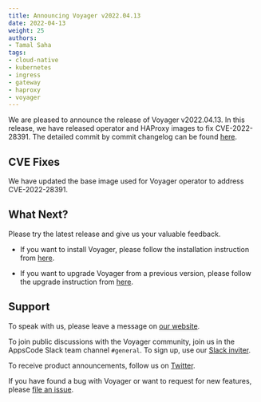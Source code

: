 ```yaml
---
title: Announcing Voyager v2022.04.13
date: 2022-04-13
weight: 25
authors:
- Tamal Saha
tags:
- cloud-native
- kubernetes
- ingress
- gateway
- haproxy
- voyager
---
```


We are pleased to announce the release of Voyager v2022.04.13. In this release, we have released operator and HAProxy images to fix CVE-2022-28391. The detailed commit by commit changelog can be found [here](https://github.com/voyagermesh/CHANGELOG/blob/master/releases/v2022.04.13/README.md).

## **CVE Fixes**

We have updated the base image used for Voyager operator to address CVE-2022-28391.

## What Next?

Please try the latest release and give us your valuable feedback.

* If you want to install Voyager, please follow the installation instruction from [here](https://voyagermesh.com/docs/latest/setup).

* If you want to upgrade Voyager from a previous version, please follow the upgrade instruction from [here](https://voyagermesh.com/docs/latest/setup/upgrade/).

## Support

To speak with us, please leave a message on [our website](https://appscode.com/contact/).

To join public discussions with the Voyager community, join us in the AppsCode Slack team channel `#general`. To sign up, use our [Slack inviter](https://slack.appscode.com/).

To receive product announcements, follow us on [Twitter](https://twitter.com/Voyagermesh).

If you have found a bug with Voyager or want to request for new features, please [file an issue](https://github.com/voyagermesh/project/issues/new).
